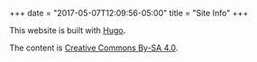 +++
date = "2017-05-07T12:09:56-05:00"
title = "Site Info"
+++

This website is built with [Hugo](https://gohugo.io).

The content is [Creative Commons By-SA 4.0](https://creativecommons.org/licenses/by-sa/4.0/).
